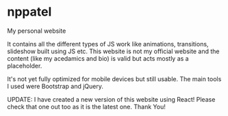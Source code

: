 # nppatel
My personal website 

It contains all the different types of JS work like animations, transitions, slideshow built using JS etc. 
This website is not my official website and the content (like my acedamics and bio) is valid but acts mostly as a placeholder.

It's not yet fully optimized for mobile devices but still usable. 
The main tools I used were Bootstrap and jQuery.

UPDATE: I have created a new version of this website using React! Please check that one out too as it is the latest one. Thank You!
